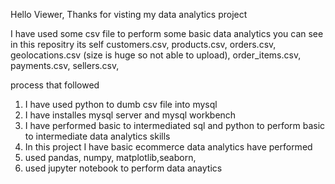 Hello Viewer,
Thanks for visting my data analytics project

I have used some csv file to perform some basic data analytics 
you can see in this repositry its self 
customers.csv,
products.csv, 
orders.csv, 
geolocations.csv (size is huge so not able to upload),
order_items.csv,
payments.csv,
sellers.csv,

process that followed
1) I have used python to dumb csv file into mysql  
2) I have installes mysql server and mysql workbench
3) I have performed basic to intermediated sql and python to perform basic to intermediate data analytics skills
4) In this project I have basic ecommerce data analytics have performed
5) used pandas, numpy, matplotlib,seaborn,
6) used jupyter notebook to perform data anaytics
